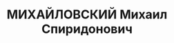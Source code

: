---
title: МИХАЙЛОВСКИЙ Михаил Спиридонович
description: "1906 г.р., м.р.: г.Новороссийск\n технорук ремонтно-строит.цеха з-да\
  \ «Ростсельмаш» \n Арестован 06.08.1937\n Обвинение: 17-58-8, 58-7, 11\n Приговор:\
  \ ВК ВС СССР, 18.12.1937 — 15л ИТЛ, конф., п/п 5л\n Реабилитация: ВК ВС СССР, 1956"
---